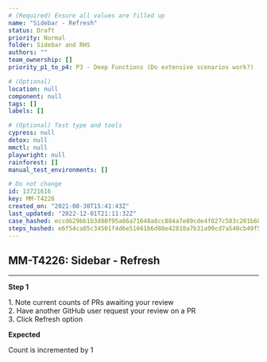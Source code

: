 ```yaml
---
# (Required) Ensure all values are filled up
name: "Sidebar - Refresh"
status: Draft
priority: Normal
folder: Sidebar and RHS
authors: ""
team_ownership: []
priority_p1_to_p4: P3 - Deep Functions (Do extensive scenarios work?)

# (Optional)
location: null
component: null
tags: []
labels: []

# (Optional) Test type and tools
cypress: null
detox: null
mmctl: null
playwright: null
rainforest: []
manual_test_environments: []

# Do not change
id: 13721616
key: MM-T4226
created_on: "2021-08-30T15:41:43Z"
last_updated: "2022-12-01T21:11:32Z"
case_hashed: eccd629bb1b3d80f95a86a71648a8cc884a7e89cde4f027c583c201b680c8500e128a1c00e353110712bb9377d0e8851
steps_hashed: e6f54ca85c34501f4d6e51661b6d88e42818a7b31a99cd7a540cb49f5ebcffe6dede83a5974e841b7469bc2ff817ee87
---
```


<!-- (Auto-generated) Based on frontmatter's "key" and "name" -->

## MM-T4226: Sidebar - Refresh

---

**Step 1**

1\. Note current counts of PRs awaiting your review\
2\. Have another GitHub user request your review on a PR\
3\. Click Refresh option

**Expected**

Count is incremented by 1
